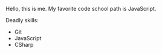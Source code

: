 Hello, this is me. My favorite code school path is JavaScript.

Deadly skills:
* Git
* JavaScript
* CSharp
